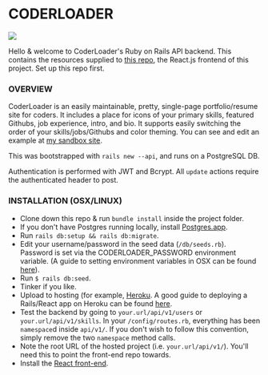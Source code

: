 # CODERLOADER

<image src="/public/downloads/demo.png" />

Hello & welcome to CoderLoader's Ruby on Rails API backend.  This contains the resources supplied to [this repo](https://github.com/256hz/coderloader-react), the React.js frontend of this project.  Set up this repo first.

### OVERVIEW

CoderLoader is an easily maintainable, pretty, single-page portfolio/resume site for coders.  It includes a place for icons of your primary skills, featured Githubs, job experience, intro, and bio.  It supports easily switching the order of your skills/jobs/Githubs and color theming.  You can see and edit an example at [my sandbox site](http://sandboxportfolio.256hz.com).

This was bootstrapped with `rails new --api`, and runs on a PostgreSQL DB.  

Authentication is performed with JWT and Bcrypt.  All `update` actions require the authenticated header to post.

### INSTALLATION (OSX/LINUX)

- Clone down this repo & run `bundle install` inside the project folder.
- If you don't have Postgres running locally, install [Postgres.app](https://postgresapp.com/downloads.html).
- Run `rails db:setup && rails db:migrate`.
- Edit your username/password in the seed data (`/db/seeds.rb`).  Password is set via the CODERLOADER_PASSWORD environment variable. (A guide to setting environment variables in OSX can be found [here](https://medium.com/@himanshuagarwal1395/setting-up-environment-variables-in-macos-sierra-f5978369b255)).
- Run `$ rails db:seed`.
- Tinker if you like.
- Upload to hosting (for example, [Heroku](http://www.heroku.com).  A good guide to deploying a Rails/React app on Heroku can be found [here](https://medium.com/coding-in-simple-english/deploying-rails-react-app-to-heroku-35e1829242ab). 
- Test the backend by going to `your.url/api/v1/users` or `your.url/api/v1/skills`.  In your `/config/routes.rb`, everything has been `namespace`d inside `api/v1/`.  If you don't wish to follow this convention, simply remove the two `namespace` method calls.
- Note the root URL of the hosted project (i.e. `your.url/api/v1/`).  You'll need this to point the front-end repo towards.
- Install the [React front-end](https://github.com/256hz/coderloader-react).
